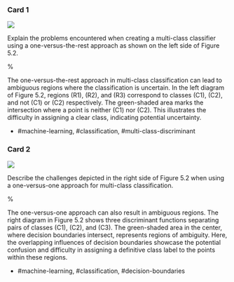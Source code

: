 ### Card 1

![](https://cdn.mathpix.com/cropped/2024_05_26_a79f6f03ec68f3fd25e6g-1.jpg?height=664&width=1450&top_left_y=212&top_left_x=152)

Explain the problems encountered when creating a multi-class classifier using a one-versus-the-rest approach as shown on the left side of Figure 5.2.

%

The one-versus-the-rest approach in multi-class classification can lead to ambiguous regions where the classification is uncertain. In the left diagram of Figure 5.2, regions \(R1\), \(R2\), and \(R3\) correspond to classes \(C1\), \(C2\), and not \(C1\) or \(C2\) respectively. The green-shaded area marks the intersection where a point is neither \(C1\) nor \(C2\). This illustrates the difficulty in assigning a clear class, indicating potential uncertainty.

- #machine-learning, #classification, #multi-class-discriminant

### Card 2

![](https://cdn.mathpix.com/cropped/2024_05_26_a79f6f03ec68f3fd25e6g-1.jpg?height=664&width=1450&top_left_y=212&top_left_x=152)

Describe the challenges depicted in the right side of Figure 5.2 when using a one-versus-one approach for multi-class classification.

%

The one-versus-one approach can also result in ambiguous regions. The right diagram in Figure 5.2 shows three discriminant functions separating pairs of classes \(C1\), \(C2\), and \(C3\). The green-shaded area in the center, where decision boundaries intersect, represents regions of ambiguity. Here, the overlapping influences of decision boundaries showcase the potential confusion and difficulty in assigning a definitive class label to the points within these regions.

- #machine-learning, #classification, #decision-boundaries